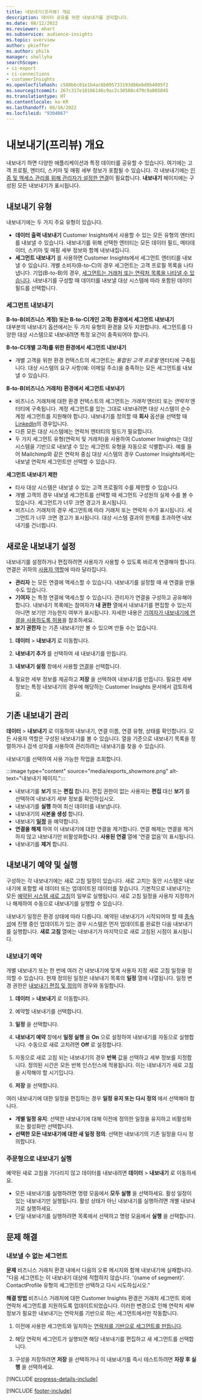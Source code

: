 ```yaml
---
title: 내보내기(프리뷰) 개요
description: 데이터 공유를 위한 내보내기를 관리합니다.
ms.date: 08/12/2022
ms.reviewer: mhart
ms.subservice: audience-insights
ms.topic: overview
author: pkieffer
ms.author: philk
manager: shellyha
searchScope:
- ci-export
- ci-connections
- customerInsights
ms.openlocfilehash: c580b6c01e1b4ac6b095733193d86ebd0b4005f2
ms.sourcegitcommit: 267c317e10166146c9ac2c30560c479c9a005845
ms.translationtype: HT
ms.contentlocale: ko-KR
ms.lasthandoff: 08/16/2022
ms.locfileid: "9304067"
---
```

# <a name="exports-preview-overview"></a>내보내기(프리뷰) 개요

 내보내기 하면 다양한 애플리케이션과 특정 데이터를 공유할 수 있습니다. 여기에는 고객 프로필, 엔터티, 스키마 및 매핑 세부 정보가 포함될 수 있습니다. 각 내보내기에는 [인증 및 액세스 관리를 위해 관리자가 설정한 연결](connections.md)이 필요합니다. **내보내기** 페이지에는 구성된 모든 내보내기가 표시됩니다.

## <a name="export-types"></a>내보내기 유형

내보내기에는 두 가지 주요 유형이 있습니다.  

- **데이터 출력 내보내기** Customer Insights에서 사용할 수 있는 모든 유형의 엔터티를 내보낼 수 있습니다. 내보내기를 위해 선택한 엔터티는 모든 데이터 필드, 메타데이터, 스키마 및 매핑 세부 정보와 함께 내보내집니다.
- **세그먼트 내보내기** 를 사용하면 Customer Insights에서 세그먼트 엔터티를 내보낼 수 있습니다. 개별 소비자(B-to-C)의 경우 세그먼트는 고객 프로필 목록을 나타냅니다. 기업(B-to-B)의 경우, [세그먼트는 거래처 또는 연락처 목록을 나타낼 수 있습니다](segment-builder.md#create-a-new-segment-with-segment-builder). 내보내기를 구성할 때 데이터를 내보낼 대상 시스템에 따라 포함된 데이터 필드를 선택합니다.

### <a name="export-segments"></a>세그먼트 내보내기

**B-to-B(비즈니스 계정) 또는 B-to-C(개인 고객) 환경에서 세그먼트 내보내기**  
대부분의 내보내기 옵션에서는 두 가지 유형의 환경을 모두 지원합니다. 세그먼트를 다양한 대상 시스템으로 내보내려면 특정 요건이 충족되어야 합니다. 

**B-to-C(개별 고객)를 위한 환경에서 세그먼트 내보내기**  
- 개별 고객을 위한 환경 컨텍스트의 세그먼트는 *통합된 고객 프로필* 엔터티에 구축됩니다. 대상 시스템의 요구 사항(예: 이메일 주소)을 충족하는 모든 세그먼트를 내보낼 수 있습니다.

**B-to-B(비즈니스 거래처) 환경에서 세그먼트 내보내기**  
- 비즈니스 거래처에 대한 환경 컨텍스트의 세그먼트는 *거래처* 엔터티 또는 *연락처* 엔터티에 구축됩니다. 계정 세그먼트를 있는 그대로 내보내려면 대상 시스템이 순수 계정 세그먼트를 지원해야 합니다. 내보내기를 정의할 때 **회사** 옵션을 선택할 때 [LinkedIn](export-linkedin-ads.md)의 경우입니다.
- 다른 모든 대상 시스템에는 연락처 엔터티의 필드가 필요합니다.
- 두 가지 세그먼트 유형(연락처 및 거래처)을 사용하여 Customer Insights는 대상 시스템을 기반으로 내보낼 수 있는 세그먼트 유형을 자동으로 식별합니다. 예를 들어 Mailchimp와 같은 연락처 중심 대상 시스템의 경우 Customer Insights에서는 내보낼 연락처 세그먼트만 선택할 수 있습니다.

**세그먼트 내보내기 제한**  
- 타사 대상 시스템은 내보낼 수 있는 고객 프로필의 수를 제한할 수 있습니다. 
- 개별 고객의 경우 내보낼 세그먼트를 선택할 때 세그먼트 구성원의 실제 수를 볼 수 있습니다. 세그먼트가 너무 크면 경고가 표시됩니다. 
- 비즈니스 거래처의 경우 세그먼트에 따라 거래처 또는 연락처 수가 표시됩니다. 세그먼트가 너무 크면 경고가 표시됩니다. 대상 시스템 결과의 한계를 초과하면 내보내기를 건너뜁니다.

## <a name="set-up-a-new-export"></a>새로운 내보내기 설정

내보내기를 설정하거나 편집하려면 사용자가 사용할 수 있도록 바르게 연결해야 합니다. 연결은 귀하의 [사용자 역할](permissions.md)에 따라 달라집니다.
- **관리자** 는 모든 연결에 액세스할 수 있습니다. 내보내기를 설정할 때 새 연결을 만들 수도 있습니다.
- **기여자** 는 특정 연결에 액세스할 수 있습니다. 관리자가 연결을 구성하고 공유해야 합니다. 내보내기 목록에는 참여자가 **내 권한** 열에서 내보내기를 편집할 수 있는지 아니면 보기만 가능한지 여부가 표시됩니다. 자세한 내용은 [기여자가 내보내기에 연결을 사용하도록 허용](connections.md#allow-contributors-to-use-a-connection-for-exports)을 참조하세요.
- **보기 권한자** 는 기존 내보내기만 볼 수 있으며 만들 수는 없습니다.

1. **데이터** > **내보내기** 로 이동합니다.

1. **내보내기 추가** 를 선택하여 새 내보내기를 만듭니다.

1. **내보내기 설정** 창에서 사용할 [연결](connections.md)을 선택합니다.

1. 필요한 세부 정보를 제공하고 **저장** 을 선택하여 내보내기를 만듭니다. 필요한 세부 정보는 특정 내보내기의 경우에 해당하는 Customer Insights 문서에서 검토하세요.

## <a name="manage-existing-exports"></a>기존 내보내기 관리

**데이터** > **내보내기** 로 이동하여 내보내기, 연결 이름, 연결 유형, 상태를 확인합니다. 모든 사용자 역할은 구성된 내보내기를 볼 수 있습니다. 열을 기준으로 내보내기 목록을 정렬하거나 검색 상자를 사용하여 관리하려는 내보내기를 찾을 수 있습니다.

내보내기를 선택하여 사용 가능한 작업을 조회합니다.

:::image type="content" source="media/exports_showmore.png" alt-text="내보내기 페이지.":::

- 내보내기를 **보기** 또는 **편집** 합니다. 편집 권한이 없는 사용자는 **편집** 대신 **보기** 를 선택하여 내보내기 세부 정보를 확인하십시오.
- 내보내기를 **실행** 하여 최신 데이터를 내보냅니다.
- 내보내기의 **사본을 생성** 합니다.
- 내보내기 **[일정](#schedule-and-run-exports)** 을 예약합니다.
- **연결을 해제** 하여 이 내보내기에 대한 연결을 제거합니다. 연결 해제는 연결을 제거하지 않고 내보내기만 비활성화합니다. **사용된 연결** 열에 '연결 없음'이 표시됩니다.
- 내보내기를 **제거** 합니다.

## <a name="schedule-and-run-exports"></a>내보내기 예약 및 실행

구성하는 각 내보내기에는 새로 고침 일정이 있습니다. 새로 고치는 동안 시스템은 내보내기에 포함할 새 데이터 또는 업데이트된 데이터를 찾습니다. 기본적으로 내보내기는 모든 [예약된 시스템 새로 고침](schedule-refresh.md)의 일부로 실행됩니다. 새로 고침 일정을 사용자 지정하거나 해제하여 수동으로 내보내기를 실행할 수 있습니다.

내보내기 일정은 환경 상태에 따라 다릅니다. 예약된 내보내기가 시작되어야 할 때 [종속성](system.md#refresh-processes)에 진행 중인 업데이트가 있는 경우 시스템은 먼저 업데이트를 완료한 다음 내보내기를 실행합니다. **새로 고침** 열에는 내보내기가 마지막으로 새로 고침된 시점이 표시됩니다.

### <a name="schedule-exports"></a>내보내기 예약

개별 내보내기 또는 한 번에 여러 건 내보내기에 맞게 사용자 지정 새로 고침 일정을 정의할 수 있습니다. 현재 정의된 일정은 내보내기 목록의 **일정** 열에 나열됩니다. 일정 변경 권한은 [내보내기 편집 및 정의](export-destinations.md#set-up-a-new-export)의 경우와 동일합니다.

1. **데이터** > **내보내기** 로 이동합니다.

1. 예약할 내보내기를 선택합니다.

1. **일정** 을 선택합니다.

1. **내보내기 예약** 창에서 **일정 실행** 을 **On** 으로 설정하여 내보내기를 자동으로 실행합니다. 수동으로 새로 고치려면 **Off** 로 설정합니다.

1. 자동으로 새로 고침 되는 내보내기의 경우 **반복** 값을 선택하고 세부 정보를 지정합니다. 정의된 시간은 모든 반복 인스턴스에 적용됩니다. 이는 내보내기가 새로 고침을 시작해야 할 시기입니다.

1. **저장** 을 선택합니다.

여러 내보내기에 대한 일정을 편집하는 경우 **일정 유지 또는 다시 정의** 에서 선택해야 합니다.

- **개별 일정 유지**: 선택한 내보내기에 대해 이전에 정의한 일정을 유지하고 비활성화 또는 활성화만 선택합니다.
- **선택한 모든 내보내기에 대한 새 일정 정의**: 선택한 내보내기의 기존 일정을 다시 정의합니다.

### <a name="run-exports-on-demand"></a>주문형으로 내보내기 실행

예약된 새로 고침을 기다리지 않고 데이터를 내보내려면 **데이터** > **내보내기** 로 이동하세요.

- 모든 내보내기를 실행하려면 명령 모음에서 **모두 실행** 을 선택하세요. 활성 일정이 있는 내보내기만 실행됩니다. 활성 상태가 아닌 내보내기를 실행하려면 개별 내보내기로 실행하세요.
- 단일 내보내기를 실행하려면 목록에서 선택하고 명령 모음에서 **실행** 을 선택합니다.

## <a name="troubleshooting"></a>문제 해결

### <a name="segment-not-eligible-for-export"></a>내보낼 수 없는 세그먼트

**문제** 비즈니스 거래처 환경 내에서 다음의 오류 메시지와 함께 내보내기에 실패합니다. "다음 세그먼트는 이 내보내기 대상에 적합하지 않습니다. '{name of segment}'. ContactProfile 유형의 세그먼트만 선택하고 다시 시도하십시오."

**해결 방법** 비즈니스 거래처에 대한 Customer Insights 환경은 거래처 세그먼트 외에 연락처 세그먼트를 지원하도록 업데이트되었습니다. 이러한 변경으로 인해 연락처 세부 정보가 필요한 내보내기는 연락처를 기반으로 하는 세그먼트에서만 작동합니다.

1. 이전에 사용한 세그먼트와 일치하는 [연락처를 기반으로 세그먼트를 만듭니다](segment-builder.md).

1. 해당 연락처 세그먼트가 실행되면 해당 내보내기를 편집하고 새 세그먼트를 선택합니다.

1. 구성을 저장하려면 **저장** 을 선택하거나 이 내보내기를 즉시 테스트하려면 **자장 후 실행** 을 선택하세요.

[!INCLUDE [progress-details-include](includes/progress-details-pane.md)]


[!INCLUDE [footer-include](includes/footer-banner.md)]
